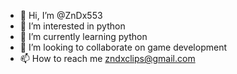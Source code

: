 - 👋 Hi, I’m @ZnDx553
- 👀 I’m interested in python
- 🌱 I’m currently learning python
- 💞️ I’m looking to collaborate on game development
- 📫 How to reach me zndxclips@gmail.com

<!---
ZnDx553/ZnDx553 is a ✨ special ✨ repository because its `README.md` (this file) appears on your GitHub profile.
You can click the Preview link to take a look at your changes.
--->
